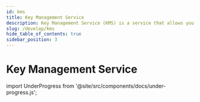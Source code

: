 ```yaml
---
id: kms
title: Key Management Service
description: Key Management Service (KMS) is a service that allows you to manage cryptographic keys for your cloud services in a single, centralized cloud service.
slug: /develop/kms
hide_table_of_contents: true
sidebar_position: 3
---
```


# Key Management Service

import UnderProgress from '@site/src/components/docs/under-progress.js';

<UnderProgress />
